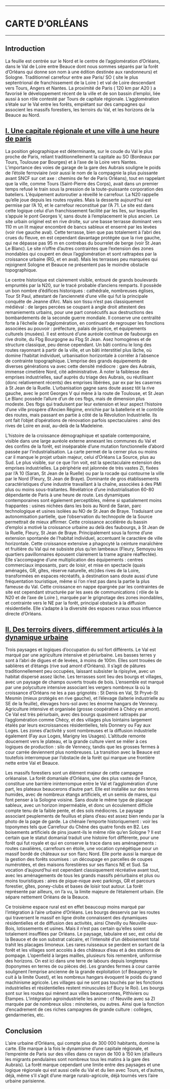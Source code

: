 ***
# CARTE D’ORLÉANS
---
## Introduction
  
La feuille est centrée sur le Nord et le centre de l’agglomération d’Orléans, dans le Val de Loire entre Beauce dont nous sommes séparés par la forêt d’Orléans qui donne son nom à une édition destinée aux randonneurs) et Sologne. Traditionnel carrefour entre axe Paris/ SO ( site le plus septentrional de franchissement de la Loire ) et val de Loire descendant vers Tours, Angers et Nantes. La proximité de Paris ( 120 km par A20 ) a favorisé le développement récent de la ville et de son bassin d’emploi, liée aussi à son rôle contesté par Tours de capitale régionale. L’agglomération s’étale sur le Val entre les forêts, empiétant sur des campagnes qui associent les massifs forestiers, les terroirs du Val, et les horizons de la Beauce au Nord. 
## <u>I. Une capitale régionale et une ville à une heure de paris</u>

La position géographique est déterminante, sur le coude du Val le plus proche de Paris, reliant traditionnellement la capitale au SO (Bordeaux par Tours, Toulouse par Bourges) et à l’axe de la Loire vers Nantes. L’importance des voies de garage de la gare des Aubrais souligne le poids de l’étoile ferroviaire (voir aussi le nom de la compagnie la plus puissante avant SNCF sur cet axe : chemins de fer de Paris Orléans), tout en rappelant que la ville, comme Tours (Saint-Pierre des Corps), avait dans un premier temps refusé le train sous la pression de la toute-puissante corporation des bateliers. L’équipement autoroutier a réveillé le carrefour. La N20 rappelle qu’elle joue depuis les routes royales. Mais la desserte aujourd’hui est permise par l’A 10, et le carrefour reconstitué par l’A 71. Le site est dans cette logique celui d’un franchissement facilité par les îles, sur lesquelles s’appuie le pont Georges V, sans doute à l’emplacement le plus ancien. Le site urbain originel est en rive droite, sur une basse terrasse dominant vers 110 m un lit majeur encombré de bancs sableux et enserré par les levées (voir rive gauche aval). Cette terrasse, bien que pas totalement à l’abri des crues du fleuve, en est cependant davantage protégée que la rive gauche, qui ne dépasse pas 95 m en contrebas du bourrelet de berge (voir St Jean Le Blanc). Le site n’offre d’autres contraintes que l’extension des zones inondables qui coupent en deux l’agglomération et sont rattrapées par la croissance urbaine (RG, et en aval). Mais les terrasses peu marquées qui rejoignent Sologne et Beauce ne présentent pas le moindre obstacle topographique.

Le centre historique est clairement visible, entouré de grands boulevards empruntés par la N20, sur le tracé probable d’anciens remparts. Il possède un bon nombre d’édifices historiques : cathédrale, nombreuses églises, Tour St Paul, attestant de l’ancienneté d’une ville qui fut la principale conquête de Jeanne d’Arc. Mais son tissu n’est pas classiquement médiéval : de larges percées se coupant à angle droit attestent des remaniements urbains, pour une part consécutifs aux destructions des bombardements de la seconde guerre mondiale. Il conserve une centralité forte à l’échelle de l’agglomération, en continuant de regrouper les fonctions associées au pouvoir : préfecture, palais de justice, et équipements culturels (musées). Il est entouré d’une auréole continue de faubourgs en rive droite, du Fbg Bourgogne au Fbg St Jean. Asez homogènes et de structure classique, peu dense cependant. Un bâti continu le long des routes rayonnant à partir de la ville, et un bâti interstitiel plus lâche, où domine l’habitat individuel, urbanisation horizontale à corréler à l’absence de contrainte topographique. L’emprise des grands équipements de diverses générations va avec cette densité médiocre : gare des Aubrais, immense cimetière Nord, cité administrative. À noter la faiblesse des emprises industrielles, sauf auprès du triage des Aubrais, ou réutilisant (donc relativement récents) des emprises libérées, par ex par les casernes à St Jean de la Ruelle. L’urbanisation gagne sans doute assez tôt la rive gauche, avec le pont Georges V qui mène à la route de Toulouse, et St Jean Le Blanc possède l’allure d’un de ces fbgs, mais de dimension plus modeste. Des fbgs qui traduisent par leur extension et leur aspect l’histoire d’une ville prospère d’Ancien Régime, enrichie par la batellerie et le contrôle des routes, mais passant en partie à côté de la Révolution Industrielle. Ils ont fait l’objet d’opérations de rénovation parfois spectaculaires : ainsi des rives de Loire en aval, au-delà de la Madeleine. 

L’histoire de la croissance démographique et spatiale contemporaine, visible dans une large auréole externe annexant les communes du Val et des confins de la forêt, est inséparable d’une mutation fonctionnelle d’abord passée par l’industrialisation. La carte permet de la cerner plus ou moins car il manque le projet urbain majeur, celui d’Orléans La Source, plus au Sud. Le plus visible, sur ce que l’on voit, est la spectaculaire extension des emprises industrielles. La périphérie est jalonnée de très vastes ZI, fixées par l’A 10 (Saran, St Jean de la Ruelle) ou par la rocade qui contourne la ville par le Nord (Fleury, St Jean de Braye). Dominante de gros établissements caractéristiques d’une industrie travaillant à la chaîne, associées à des PMI plus ou moins sous-traitantes. Révélatrice d’une industrialisation 60-80 dépendante de Paris à une heure de route. Les dynamiques contemporaines sont également perceptibles, même si spatialement moins frappantes : usines nichées dans les bois au Nord de Saran, parc technologique et usines isolées au NO de St Jean de Braye. Traduisant une autonomisation partielle, que l’observation du technopole de la Source permettrait de mieux affirmer. Cette croissance accélérée du bassin d’emploi a motivé la croissance urbaine au delà des faubourgs, à St Jean de la Ruelle, Fleury, St Jean de Braye. Principalement sous la forme d’une extension spontanée de l’habitat individuel, accentuant le caractère de ville horizontale. Cette croissance extensive a phagocyté la ceinture maraîchère et fruitière du Val qui ne subsiste plus qu’en lambeaux (Fleury, Semoyou les quartiers pavillonnaires épousent clairement la trame agraire réaffectée). Elle s’accompagne d’une multiplication des équipements : centres commerciaux imposants, parc de loisir, et mise en spectacle (quais aménagés, GR, gîtes, réserve naturelle, etc)des rives de la Loire, transformées en espaces récréatifs, à destination sans doute aussi d’une fréquentation touristique, même si l’on n’est pas dans la partie la plus fameuse du Val. Cette croissance en nappe épargnée par les contraintes de site est cependant structurée par les axes de communications ( rôle de la N20 et de l’axe de Loire ), marquée par le grignotage des zones inondables, et contrainte vers le NE par la forêt, principal obstacle à la diffusion résidentielle. Elle s’adapte à la diversité des espaces ruraux sous influence directe d’Orléans.

## <u>II. Des terroirs divers, différemment articulés à la dynamique urbaine</u> 

Trois paysages et logiques d’occupation du sol fort différents. Le Val est marqué par une agriculture intensive et périurbaine. Les basses terres y sont à l’abri de digues et de levées, à moins de 100m. Elles sont trouées de sablières et d’étangs (rive sud amont d’Orléans). Il s’agit de pâtures traditionnellement peu occupées, laissant subsister la ripisylve, avec un habitat dispersé assez lâche. Les terrasses sont lieu des bourgs et villages, avec un paysage de champs ouverts troués de bois. L’ensemble est marqué par une polyculture intensive associant les vergers nombreux là où la croissance d’Orléans ne les a pas grignotés : St Denis en Val, St Pryvé-St Mesmin (mieux protégés en rive gauche), et l’élevage (laiterie industrielle au SE de la feuille), élevages hors-sol avec les énorme hangars de Vennecy. Agriculture intensive et organisée (grosse coopérative à Chécy en amont). Ce Val est très périurbain, avec des bourgs quasiment rattrapés par l’agglomération comme Chécy, et des villages plus lointains largement étalés par leurs excroissances résidentielles, tels Donnery ou Fay aux Loges. Les zones d’activité y sont nombreuses et la diffusion industrielle également (Fay aux Loges, Marigny les Usages). L’altitude remonte doucement vers le plateau, et la grande culture vient se mêler à ces logiques de production : silo de Vennecy, tandis que les grosses fermes à cour carrée deviennent plus nombreuses. La transition avec la Beauce est toutefois interrompue par l’obstacle de la forêt qui marque une frontière nette entre Val et Beauce.

  
Les massifs forestiers sont un élément majeur de cette campagne orléanaise. La forêt domaniale d’Orléans, une des plus vastes de France, constitue une barrière ininterrompue entre le Val et l’agglomération d’une part, les plateaux beaucerons d’autre part. Elle est installée sur des terres humides, avec de nombreux étangs artificiels, et un semis de mares, qui font penser à la Sologne voisine. Sans doute le même type de placage sableux, avec un horizon imperméable, et donc un écoulement difficile compte tenu de la faible pente, et des sols médiocres. Le paysage associant peuplements de feuillus et plans d’eau est assez bien rendu par la photo de la page de garde. La chênaie l’emporte historiquement : voir les toponymes tels que Carrefour du Chêne des quatre fonds en B2. Les boisements artificiels de pins jouent-ils le même rôle qu’en Sologne ? Il est certain que le statut domanial traduit une histoire fort différente, pour une forêt qui fut royale et qui en conserve la trace dans ses aménagements : routes cavalières, carrefours en étoile, une vocation cynégétique pour un massif bordé de châteaux sur son flanc Nord. Elle porte aussi la marque de la gestion des forêts soumises : un découpage en parcelles de coupes numérotées, et des maisons forestières sur ses flancs NE et Sud. Sa vocation d’aujourd’hui est cependant classiquement récréative avant tout, avec les aménagements de tous les grands massifs périurbains et plus ou moins touristiques : aires de pique-nique avec parkings, GR et parcours forestier, gîtes, poney-clubs et bases de loisir tout autour. La forêt représente par ailleurs, on l’a vu, la limite majeure de l’étalement urbain. Elle sépare nettement Orléans de la Beauce.

  
Ce troisième espace rural est en effet beaucoup moins marqué par l’intégration à l’aire urbaine d’Orléans. Les bourgs desservis par les routes qui traversent le massif en ligne droite connaissent des dynamiques résidentielles et de diffusion des activités, ainsi Chevilly ou Neuville-aux-Bois, lotissements et usines. Mais il n’est pas certain qu’elles soient totalement insufflées par Orléans. Le paysage, tabulaire et sec, est celui de la Beauce et de son substrat calcaire, et l’intensité d’un déboisement total trahit les placages limoneux. Les rares ruisseaux se perdent en sortant de la forêt et les villages sont accolés à des châteaux d’eau et à des stations de pompage. L’openfield à larges mailles, plusieurs fois remembré, uniformise des horizons. On est ici dans une terre de labours depuis longtemps (toponymes en terres de ou pièces de). Les grandes fermes à cour carrée soulignent l’emprise ancienne de la grande exploitation (cf Beaugency le cuit à la limite Ouest), et les nombreux hangars évoquent le poids du grand machinisme agricole. Les villages qui ne sont pas touchés par les fonctions industrielles et résidentielles restent minuscules (cf Bucy le Roi). Les bourgs sont sur les routes qui mènent aux villes beauceronnes, Pithiviers ou Étampes. L’intégration agroindustrielle les anime : cf Neuville avec sa ZI marquée par de nombreux silos : minoteries, ou autres. Ainsi que la fonction d’encadrement de ces riches campagnes de grande culture : collèges, gendarmeries, etc. 

## Conclusion

L’aire urbaine d’Orléans, qui compte plus de 300 000 habitants, domine la carte. Elle marque à la fois le dynamisme d’une capitale régionale, et l’empreinte de Paris sur des villes dans ce rayon de 100 à 150 km (d’ailleurs les migrants pendulaires sont nombreux tous les matins à la gare des Aubrais). La forêt marque cependant une limite entre des paysages et une logique régionale qui est aussi celle du Val et du lien avec Tours, et d’autres, déjà, même s’il s’agit d’une marge ruralo-agricole, déjà tournés vers l’aire urbaine parisienne.

